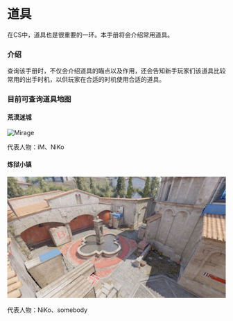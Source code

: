 # 道具

在CS中，道具也是很重要的一环。本手册将会介绍常用道具。

### 介绍

查询该手册时，不仅会介绍道具的瞄点以及作用，还会告知新手玩家们该道具比较常用的出手时机，以供玩家在合适的时机使用合适的道具。

### 目前可查询道具地图

#### 荒漠迷城

![Mirage](mirage.png)

代表人物：iM、NiKo

#### 炼狱小镇

![Inferno](inferno.jpeg)

代表人物：NiKo、somebody